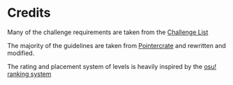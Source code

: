 # Credits

Many of the challenge requirements are taken from the [Challenge List](https://challengelist.gd/challenges/)

The majority of the guidelines are taken from [Pointercrate](https://pointercrate.com/) and rewritten and modified.

The rating and placement system of levels is heavily inspired by the [osu! ranking system](https://osu.ppy.sh/wiki/en/Beatmap_ranking_procedure)